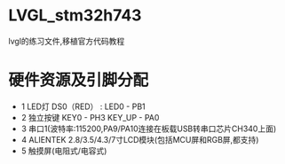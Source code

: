 # LVGL_stm32h743
lvgl的练习文件,移植官方代码教程

# 硬件资源及引脚分配
 * 1 LED灯
     DS0（RED）     : LED0 - PB1
 * 2 独立按键
     KEY0    - PH3
     KEY_UP  - PA0
 * 3 串口1(波特率:115200,PA9/PA10连接在板载USB转串口芯片CH340上面)
 * 4 ALIENTEK 2.8/3.5/4.3/7寸LCD模块(包括MCU屏和RGB屏,都支持)
 * 5 触摸屏(电阻式/电容式)

